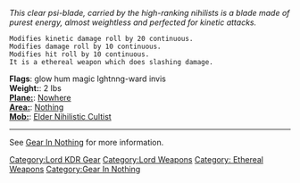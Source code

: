 *This clear psi-blade, carried by the high-ranking nihilists is a blade
made of purest energy, almost weightless and perfected for kinetic
attacks.*

`Modifies kinetic damage roll by 20 continuous.`  
`Modifies damage roll by 10 continuous.`  
`Modifies hit roll by 10 continuous.`  
`It is a ethereal weapon which does slashing damage.`

**Flags**: glow hum magic lghtnng-ward invis  
**Weight:**: 2 lbs  
**[Plane:](:Category:Lord_Planes.md "wikilink")**:
[Nowhere](:Category:Nowhere.md "wikilink")  
**[Area:](:Category:Lord_Areas.md "wikilink")**:
[Nothing](:Category:Nothing.md "wikilink")  
**[Mob:](:Category:Lord_Mobs.md "wikilink")**: [Elder Nihilistic
Cultist](Elder_Nihilistic_Cultist "wikilink")  

------------------------------------------------------------------------

See [Gear In Nothing](:Category:Gear_In_Nothing.md "wikilink") for more
information.

[Category:Lord KDR Gear](Category:Lord_KDR_Gear "wikilink")
[Category:Lord Weapons](Category:Lord_Weapons "wikilink") [Category:
Ethereal Weapons](Category:_Ethereal_Weapons "wikilink") [Category:Gear
In Nothing](Category:Gear_In_Nothing "wikilink")
